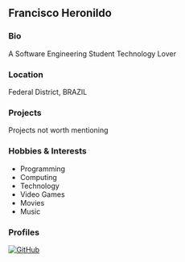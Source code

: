 ## Francisco Heronildo

### Bio
A Software Engineering Student Technology Lover

### Location
Federal District, BRAZIL

### Projects
Projects not worth mentioning

### Hobbies & Interests
- Programming
- Computing
- Technology
- Video Games
- Movies
- Music

### Profiles
[![GitHub][github-img]](https://github.com/FranciscoHeronildo)
  
<!-- Don't edit the below 2 lines -->
[github-img]: https://i.imgur.com/9I6NRUm.png